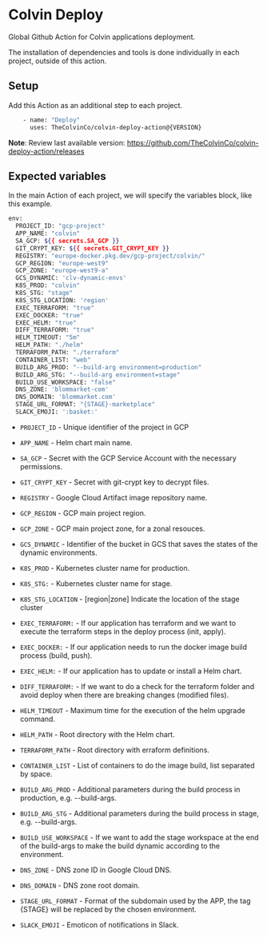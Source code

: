 # Colvin Deploy

Global Github Action for Colvin applications deployment.

The installation of dependencies and tools is done individually in each project, outside of this action.

## Setup

Add this Action as an additional step to each project.

```sh
    - name: "Deploy"
      uses: TheColvinCo/colvin-deploy-action@{VERSION}
```

**Note**: Review last available version: https://github.com/TheColvinCo/colvin-deploy-action/releases

## Expected variables

In the main Action of each project, we will specify the variables block, like this example.

```sh
env:
  PROJECT_ID: "gcp-project"
  APP_NAME: "colvin"
  SA_GCP: ${{ secrets.SA_GCP }}
  GIT_CRYPT_KEY: ${{ secrets.GIT_CRYPT_KEY }}
  REGISTRY: "europe-docker.pkg.dev/gcp-project/colvin/"
  GCP_REGION: "europe-west9"
  GCP_ZONE: "europe-west9-a"
  GCS_DYNAMIC: 'clv-dynamic-envs'
  K8S_PROD: "colvin"
  K8S_STG: "stage"
  K8S_STG_LOCATION: 'region'
  EXEC_TERRAFORM: "true"
  EXEC_DOCKER: "true"
  EXEC_HELM: "true"
  DIFF_TERRAFORM: "true"
  HELM_TIMEOUT: "5m"
  HELM_PATH: "./helm"
  TERRAFORM_PATH: "./terraform"
  CONTAINER_LIST: "web"
  BUILD_ARG_PROD: "--build-arg environment=production"
  BUILD_ARG_STG: "--build-arg environment=stage"
  BUILD_USE_WORKSPACE: "false"
  DNS_ZONE: 'blommarket-com'
  DNS_DOMAIN: 'blommarket.com'
  STAGE_URL_FORMAT: "{STAGE}-marketplace"
  SLACK_EMOJI: ':basket:'
```


- `PROJECT_ID` - Unique identifier of the project in GCP

- `APP_NAME` - Helm chart main name.

- `SA_GCP` - Secret with the GCP Service Account with the necessary permissions.

- `GIT_CRYPT_KEY` - Secret with git-crypt key to decrypt files.

- `REGISTRY` - Google Cloud Artifact image repository name.

- `GCP_REGION` - GCP main project region.

- `GCP_ZONE` - GCP main project zone, for a zonal resouces.

- `GCS_DYNAMIC` - Identifier of the bucket in GCS that saves the states of the dynamic environments.

- `K8S_PROD` - Kubernetes cluster name for production.

- `K8S_STG:` - Kubernetes cluster name for stage.

- `K8S_STG_LOCATION` - [region|zone] Indicate the location of the stage cluster

- `EXEC_TERRAFORM:` - If our application has terraform and we want to execute the terraform steps in the deploy process (init, apply).

- `EXEC_DOCKER:` - If our application needs to run the docker image build process (build, push).

- `EXEC_HELM:` - If our application has to update or install a Helm chart.

- `DIFF_TERRAFORM:` - If we want to do a check for the terraform folder and avoid deploy when there are breaking changes (modified files).

- `HELM_TIMEOUT` - Maximum time for the execution of the helm upgrade command.

- `HELM_PATH` - Root directory with the Helm chart.

- `TERRAFORM_PATH` - Root directory with erraform definitions.

- `CONTAINER_LIST` - List of containers to do the image build, list separated by space.

- `BUILD_ARG_PROD` - Additional parameters during the build process in production, e.g. --build-args.

- `BUILD_ARG_STG` - Additional parameters during the build process in stage, e.g. --build-args.

- `BUILD_USE_WORKSPACE` - If we want to add the stage workspace at the end of the build-args to make the build dynamic according to the environment.

- `DNS_ZONE` - DNS zone ID in Google Cloud DNS.

- `DNS_DOMAIN` - DNS zone root domain.

- `STAGE_URL_FORMAT` - Format of the subdomain used by the APP, the tag {STAGE} will be replaced by the chosen environment.

- `SLACK_EMOJI` - Emoticon of notifications in Slack.
